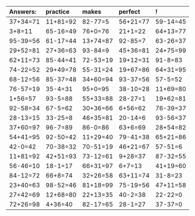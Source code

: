 | Answers: | practice | makes | perfect | ! |
| :--- | :--- | :--- | :--- | :--- |
| 37+34=71 | 11+81=92 | 82-77=5 | 56+21=77 | 59-14=45 | 
| 3+8=11 | 65-16=49 | 76+0=76 | 21+1=22 | 64+13=77 | 
| 95-39=56 | 61-17=44 | 13+74=87 | 92-85=7 | 63-26=37 | 
| 29+52=81 | 27+36=63 | 93-84=9 | 45+36=81 | 24+75=99 | 
| 62+11=73 | 85-44=41 | 72-53=19 | 19+12=31 | 91-8=83 | 
| 74-22=52 | 29+49=78 | 55-31=24 | 19+67=86 | 64+31=95 | 
| 68-12=56 | 85-37=48 | 34+60=94 | 93-37=56 | 57-5=52 | 
| 76-57=19 | 35-4=31 | 95+0=95 | 38-10=28 | 11+69=80 | 
| 1+56=57 | 93-5=88 | 55+33=88 | 28-27=1 | 19+62=81 | 
| 92-58=34 | 67-5=62 | 30+36=66 | 6+56=62 | 76-39=37 | 
| 28-13=15 | 33-25=8 | 46+35=81 | 20-14=6 | 93-56=37 | 
| 37+60=97 | 96-7=89 | 86-0=86 | 63+6=69 | 28+54=82 | 
| 54+41=95 | 92-50=42 | 11+29=40 | 79-41=38 | 65+21=86 | 
| 42-0=42 | 70-38=32 | 70-51=19 | 46+21=67 | 57-51=6 | 
| 11+81=92 | 42+51=93 | 73-12=61 | 9+28=37 | 87-32=55 | 
| 56-46=10 | 18-1=17 | 66+31=97 | 6+7=13 | 41+19=60 | 
| 84-12=72 | 66+8=74 | 32+26=58 | 63+11=74 | 31-8=23 | 
| 23+40=63 | 98-52=46 | 81+18=99 | 75-19=56 | 47+11=58 | 
| 27+42=69 | 12+68=80 | 22+13=35 | 40-2=38 | 22-22=0 | 
| 72+26=98 | 4+36=40 | 82-17=65 | 28-1=27 | 37-37=0 | 
